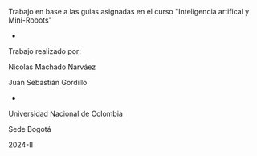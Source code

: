 Trabajo en base a las guias asignadas en el curso "Inteligencia artifical y Mini-Robots"

-

Trabajo realizado por:

Nicolas Machado Narváez

Juan Sebastián Gordillo

-

Universidad Nacional de Colombia

Sede Bogotá

2024-II
